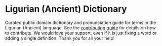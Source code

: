 
# Ligurian (Ancient) Dictionary

Curated public domain dictionary and pronunciation guide for terms in the Ligurian (Ancient) language. See the [contributing guide](https://github.com/drumworkteam/term/blob/make/.github/contributing.md) for details on how to contribute. We would love your support, even if it is just fixing a word or adding a single definition. Thank you for all your help!